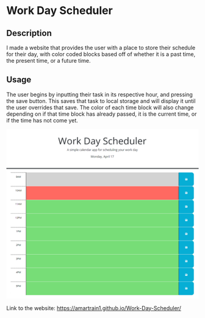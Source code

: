 # Work Day Scheduler

## Description

I made a website that provides the user with a place to store their schedule for their day, with color coded blocks based off of whether it is a past time, the present time, or a future time.

## Usage

The user begins by inputting their task in its respective hour, and pressing the save button. This saves that task to local storage and will display it until the user overrides that save. The color of each time block will also change depending on if that time block has already passed, it is the current time, or if the time has not come yet.


!["photo of my website"](./website%20screenshot.png)

Link to the website: https://amartrain1.github.io/Work-Day-Scheduler/